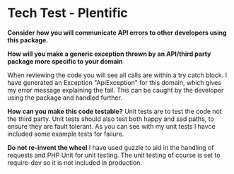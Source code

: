 # Tech Test - Plentific

**Consider how you will communicate API errors to other developers using this package.**

**How will you make a generic exception thrown by an API/third party package more specific to your domain**

When reviewing the code you will see all calls are within a try catch block. I have generated an Exception "ApiException" for this domain, which gives my error message explaining the fail. This can be caught by the developer using the package and handled further.

**How can you make this code testable?**
Unit tests are to test the code not the third party. Unit tests should also test both happy and sad paths, to ensure they are fault tolerant. As you can see with my unit tests I havce included some example tests for failure.

**Do not re-invent the wheel**
I have used guzzle to aid in the handling of requests and PHP Unit for unit testing. The unit testing of course is set to require-dev so it is not included in production.


